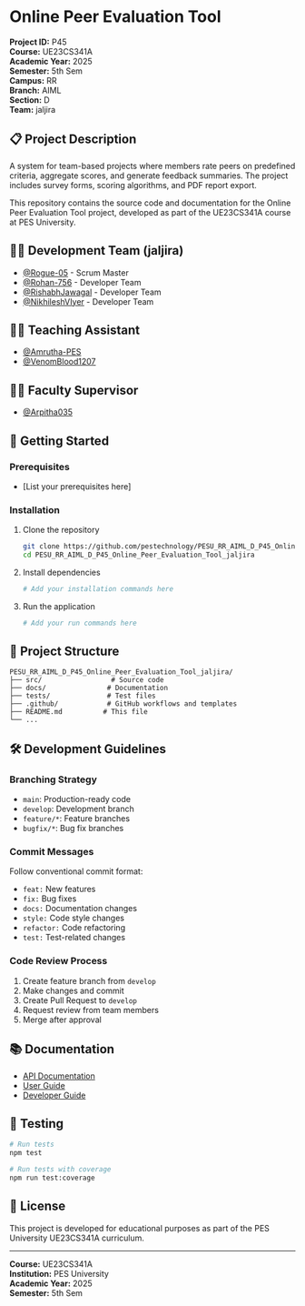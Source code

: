 # Online Peer Evaluation Tool

**Project ID:** P45  
**Course:** UE23CS341A  
**Academic Year:** 2025  
**Semester:** 5th Sem  
**Campus:** RR  
**Branch:** AIML  
**Section:** D  
**Team:** jaljira

## 📋 Project Description

A system for team-based projects where members rate peers on predefined criteria, aggregate scores, and generate feedback summaries. The project includes survey forms, scoring algorithms, and PDF report export.

This repository contains the source code and documentation for the Online Peer Evaluation Tool project, developed as part of the UE23CS341A course at PES University.

## 🧑‍💻 Development Team (jaljira)

- [@Rogue-05](https://github.com/Rogue-05) - Scrum Master
- [@Rohan-756](https://github.com/Rohan-756) - Developer Team
- [@RishabhJawagal](https://github.com/RishabhJawagal) - Developer Team
- [@NikhileshVIyer](https://github.com/NikhileshVIyer) - Developer Team

## 👨‍🏫 Teaching Assistant

- [@Amrutha-PES](https://github.com/Amrutha-PES)
- [@VenomBlood1207](https://github.com/VenomBlood1207)

## 👨‍⚖️ Faculty Supervisor

- [@Arpitha035](https://github.com/Arpitha035)


## 🚀 Getting Started

### Prerequisites
- [List your prerequisites here]

### Installation
1. Clone the repository
   ```bash
   git clone https://github.com/pestechnology/PESU_RR_AIML_D_P45_Online_Peer_Evaluation_Tool_jaljira.git
   cd PESU_RR_AIML_D_P45_Online_Peer_Evaluation_Tool_jaljira
   ```

2. Install dependencies
   ```bash
   # Add your installation commands here
   ```

3. Run the application
   ```bash
   # Add your run commands here
   ```

## 📁 Project Structure

```
PESU_RR_AIML_D_P45_Online_Peer_Evaluation_Tool_jaljira/
├── src/                 # Source code
├── docs/               # Documentation
├── tests/              # Test files
├── .github/            # GitHub workflows and templates
├── README.md          # This file
└── ...
```

## 🛠️ Development Guidelines

### Branching Strategy
- `main`: Production-ready code
- `develop`: Development branch
- `feature/*`: Feature branches
- `bugfix/*`: Bug fix branches

### Commit Messages
Follow conventional commit format:
- `feat:` New features
- `fix:` Bug fixes
- `docs:` Documentation changes
- `style:` Code style changes
- `refactor:` Code refactoring
- `test:` Test-related changes

### Code Review Process
1. Create feature branch from `develop`
2. Make changes and commit
3. Create Pull Request to `develop`
4. Request review from team members
5. Merge after approval

## 📚 Documentation

- [API Documentation](docs/api.md)
- [User Guide](docs/user-guide.md)
- [Developer Guide](docs/developer-guide.md)

## 🧪 Testing

```bash
# Run tests
npm test

# Run tests with coverage
npm run test:coverage
```

## 📄 License

This project is developed for educational purposes as part of the PES University UE23CS341A curriculum.

---

**Course:** UE23CS341A  
**Institution:** PES University  
**Academic Year:** 2025  
**Semester:** 5th Sem
